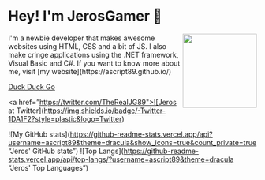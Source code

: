 # Hey! I'm JerosGamer 👋
<img src="https://ascript89.github.io/assets/kris-pfp.png" align="right" height="150px" />
I'm a newbie developer that makes awesome websites using HTML, CSS and a bit of JS. I also make cringe applications using the .NET framework, Visual Basic and C#.
If you want to know more about me, visit [my website](https://ascript89.github.io/)

[Duck Duck Go](https://ascript89.github.io)

<a href=”https://twitter.com/TheRealJG89">![Jeros at Twitter](https://img.shields.io/badge/-Twitter-1DA1F2?style=plastic&logo=Twitter) </a>

![My GitHub stats](https://github-readme-stats.vercel.app/api?username=ascript89&theme=dracula&show_icons=true&count_private=true “Jeros' GitHub stats”)
![Top Langs](https://github-readme-stats.vercel.app/api/top-langs/?username=ascript89&theme=dracula “Jeros' Top Languages”)
